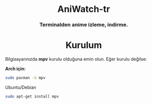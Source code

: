 <h1 align="center">
<strong> AniWatch-tr </strong>
</h1>

<h3 align="center">
    Terminalden anime izleme, indirme.
</h3>

<h1 align="center">
    <b>Kurulum</b>
</h1>


Bilgisayarınızda **mpv** kurulu olduğuna emin olun. Eğer kurulu değilse:

**Arch için:**
```bash
sudo pacman -S mpv
```
Ubuntu/Debian
```bash
sudo apt-get install mpv
```
